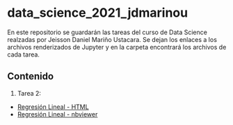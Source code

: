 # data_science_2021_jdmarinou
 En este repositorio se guardarán las tareas del curso de Data Science realzadas por Jeisson Daniel Mariño Ustacara. Se dejan los enlaces a los archivos renderizados de Jupyter y en la carpeta encontrará los archivos de cada tarea. 

## Contenido

1. Tarea 2: 
+ [Regresión Lineal - HTML](https://htmlpreview.github.io/?https://github.com/jdmarinou/data_science_2021_jdmarinou/blob/main/tarea_2/tarea_2_jdmarinou_regresion_lineal.html)
+ [Regresión Lineal - nbviewer](https://nbviewer.jupyter.org/github/jdmarinou/data_science_2021_jdmarinou/blob/main/tarea_2/tarea_2_jdmarinou.ipynb)
